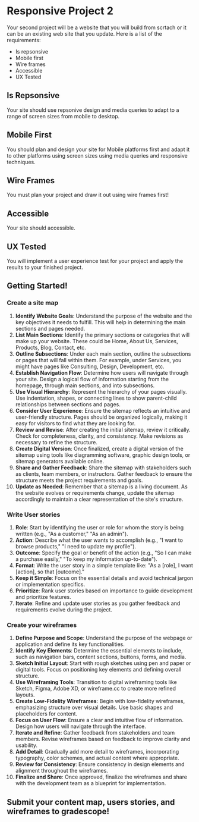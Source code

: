 # Responsive Project 2

Your second project will be a website that you will build from scrtach or it can be an existing web site that you update. Here is a list of the requirements:

- Is repsonsive 
- Mobile first 
- Wire frames 
- Accessible
- UX Tested

## Is Repsonsive 

Your site should use repsonive design and media queries to adapt to a range of screen sizes from mobile to desktop. 

## Mobile First 

You should plan and design your site for Mobile platforms first and adapt it to other platforms using screen sizes using media queries and responsive techniques. 

## Wire Frames 

You must plan your project and draw it out using wire frames first! 

## Accessible

Your site should accessible. 

## UX Tested

You will implement a user experience test for your project and apply the results to your finished project. 

## Getting Started! 

### Create a site map

1. **Identify Website Goals**: Understand the purpose of the website and the key objectives it needs to fulfill. This will help in determining the main sections and pages needed.
2. **List Main Sections**: Identify the primary sections or categories that will make up your website. These could be Home, About Us, Services, Products, Blog, Contact, etc.
3. **Outline Subsections**: Under each main section, outline the subsections or pages that will fall within them. For example, under Services, you might have pages like Consulting, Design, Development, etc.
4. **Establish Navigation Flow**: Determine how users will navigate through your site. Design a logical flow of information starting from the homepage, through main sections, and into subsections.
5. **Use Visual Hierarchy**: Represent the hierarchy of your pages visually. Use indentation, shapes, or connecting lines to show parent-child relationships between sections and pages.
6. **Consider User Experience**: Ensure the sitemap reflects an intuitive and user-friendly structure. Pages should be organized logically, making it easy for visitors to find what they are looking for.
7. **Review and Revise**: After creating the initial sitemap, review it critically. Check for completeness, clarity, and consistency. Make revisions as necessary to refine the structure.
8. **Create Digital Version**: Once finalized, create a digital version of the sitemap using tools like diagramming software, graphic design tools, or sitemap generators available online.
9. **Share and Gather Feedback**: Share the sitemap with stakeholders such as clients, team members, or instructors. Gather feedback to ensure the structure meets the project requirements and goals.
10. **Update as Needed**: Remember that a sitemap is a living document. As the website evolves or requirements change, update the sitemap accordingly to maintain a clear representation of the site's structure.

### Write User stories 

1. **Role**: Start by identifying the user or role for whom the story is being written (e.g., "As a customer," "As an admin").
2. **Action**: Describe what the user wants to accomplish (e.g., "I want to browse products," "I need to update my profile").
3. **Outcome**: Specify the goal or benefit of the action (e.g., "So I can make a purchase easily," "To keep my information up-to-date").
4. **Format**: Write the user story in a simple template like: "As a [role], I want [action], so that [outcome]."
5. **Keep it Simple**: Focus on the essential details and avoid technical jargon or implementation specifics.
6. **Prioritize**: Rank user stories based on importance to guide development and prioritize features.
7. **Iterate**: Refine and update user stories as you gather feedback and requirements evolve during the project.

### Create your wireframes 

1. **Define Purpose and Scope**: Understand the purpose of the webpage or application and define its key functionalities.
2. **Identify Key Elements**: Determine the essential elements to include, such as navigation bars, content sections, buttons, forms, and media.
3. **Sketch Initial Layout**: Start with rough sketches using pen and paper or digital tools. Focus on positioning key elements and defining overall structure.
4. **Use Wireframing Tools**: Transition to digital wireframing tools like Sketch, Figma, Adobe XD, or wireframe.cc to create more refined layouts.
5. **Create Low-Fidelity Wireframes**: Begin with low-fidelity wireframes, emphasizing structure over visual details. Use basic shapes and placeholders for content.
6. **Focus on User Flow**: Ensure a clear and intuitive flow of information. Design how users will navigate through the interface.
7. **Iterate and Refine**: Gather feedback from stakeholders and team members. Revise wireframes based on feedback to improve clarity and usability.
8. **Add Detail**: Gradually add more detail to wireframes, incorporating typography, color schemes, and actual content where appropriate.
9. **Review for Consistency**: Ensure consistency in design elements and alignment throughout the wireframes.
10. **Finalize and Share**: Once approved, finalize the wireframes and share with the development team as a blueprint for implementation.

## Submit your content map, users stories, and wireframes to gradescope!

